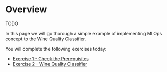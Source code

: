 # Overview

TODO

In this page we will go thorough a simple example of implementing MLOps concept to the Wine Quality Classifier.

You will complete the following exercises today:

* [Exercise 1 - Check the Prerequisites](mlops/mlops-prerequisites.md)
* [Exercise 2 - Wine Quality Classifier](mlops/wine-quality-classifier.md)